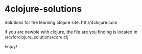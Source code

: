 # 4clojure-solutions
Solutions for the learning clojure site: htt://4clojure.com

If you are newbie with clojure, the file are you finding is located in src/forclojure_solutions/core.clj.

Enjoy!